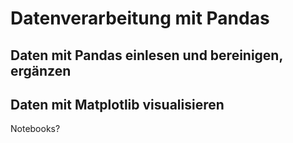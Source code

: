 # Datenverarbeitung mit Pandas


## Daten mit Pandas einlesen und bereinigen, ergänzen


## Daten mit Matplotlib visualisieren

Notebooks?